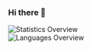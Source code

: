 ### Hi there 👋

![Statistics Overview](https://raw.githubusercontent.com/jx43/github-stats/master/generated/overview.svg)  
![Languages Overview](https://raw.githubusercontent.com/jx43/github-stats/master/generated/languages.svg)
